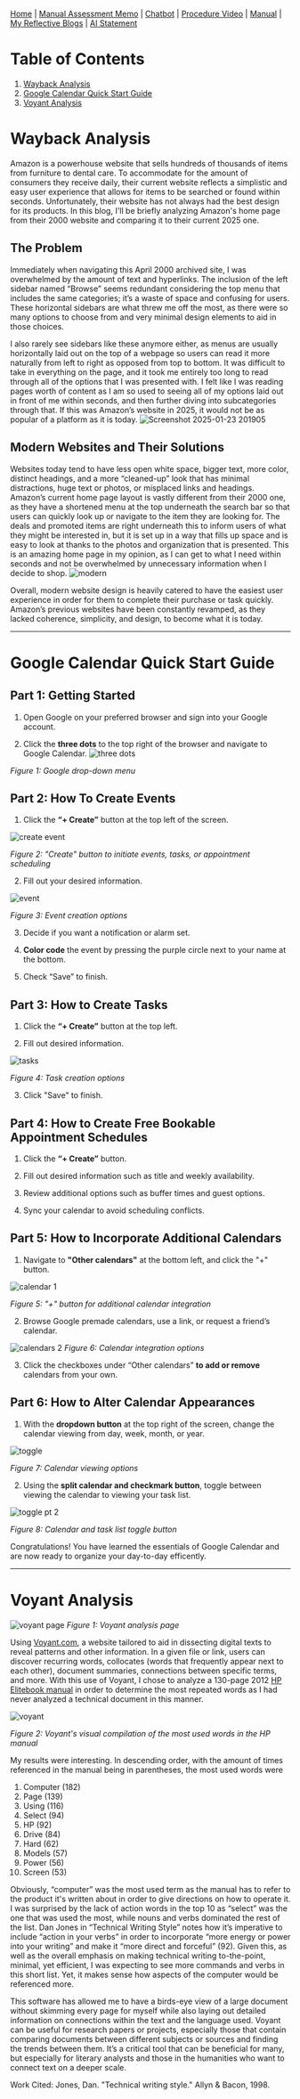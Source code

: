 [Home](index.md) | [Manual Assessment Memo](manual_assessment_memo.md) | [Chatbot](chatbot.md) | [Procedure Video](procedure_video.md) | [Manual](manual.md) | [My Reflective Blogs](reflective_blogs.md) | [AI Statement](AI_Statement.md)

# Table of Contents 
1. [Wayback Analysis](#wayback-analysis)
2. [Google Calendar Quick Start Guide](#google-calendar-quick-start-guide)
3. [Voyant Analysis](#voyant-analysis)
   
# Wayback Analysis
Amazon is a powerhouse website that sells hundreds of thousands of items from furniture to dental care. To accommodate for the amount of consumers they receive daily, their current website reflects a simplistic and easy user experience that allows for items to be searched or found within seconds. Unfortunately, their website has not always had the best design for its products. In this blog, I'll be briefly analyzing Amazon's home page from their 2000 website and comparing it to their current 2025 one. 
## The Problem

Immediately when navigating this April 2000 archived site, I was overwhelmed by the amount of text and hyperlinks. The inclusion of the left sidebar named “Browse” seems redundant considering the top menu that includes the same categories; it’s a waste of space and confusing for users. These horizontal sidebars are what threw me off the most, as there were so many options to choose from and very minimal design elements to aid in those choices.

 I also rarely see sidebars like these anymore either, as menus are usually horizontally laid out on the top of a webpage so users can read it more naturally from left to right as opposed from top to bottom. It was difficult to take in everything on the page, and it took me entirely too long to read through all of the options that I was presented with. I felt like I was reading pages worth of content as I am so used to seeing all of my options laid out in front of me within seconds, and then further diving into subcategories through that. If this was Amazon’s website in 2025, it would not be as popular of a platform as it is today. 
 ![Screenshot 2025-01-23 201905](https://github.com/user-attachments/assets/b5b1dd20-6228-48b5-bb50-984c68e39feb)
## Modern Websites and Their Solutions  
Websites today tend to have less open white space, bigger text, more color, distinct headings, and a more “cleaned-up” look that has minimal distractions, huge text or photos, or misplaced links and headings. Amazon’s current home page layout is vastly different from their 2000 one, as they have a shortened menu at the top underneath the search bar so that users can quickly look up or navigate to the item they are looking for. The deals and promoted items are right underneath this to inform users of what they might be interested in, but it is set up in a way that fills up space and is easy to look at thanks to the photos and organization that is presented. This is an amazing home page in my opinion, as I can get to what I need within seconds and not be overwhelmed by unnecessary information when I decide to shop. 
![modern](https://github.com/user-attachments/assets/9fe0ba9d-b592-45a5-bbd2-3572541e62f1)


Overall, modern website design is heavily catered to have the easiest user experience in order for them to complete their purchase or task quickly. Amazon’s previous websites have been constantly revamped, as they lacked coherence, simplicity, and design, to become what it is today. 




---
# Google Calendar Quick Start Guide


## Part 1: Getting Started
1. Open Google on your preferred browser and sign into your Google account. 


2. Click the **three dots** to the top right of the browser and navigate to Google Calendar. 
![three dots](https://github.com/user-attachments/assets/ba91cf08-0537-4158-bf1e-bb0e595e0468)

*Figure 1: Google drop-down menu* 


## Part 2: How To Create Events 
1. Click the **“+ Create”** button at the top left of the screen.   

![create event](https://github.com/user-attachments/assets/96dc8e52-36fa-4712-88a9-7718ed2859ef)

*Figure 2: "Create" button to initiate events, tasks, or appointment scheduling* 


2. Fill out your desired information. 

![event](https://github.com/user-attachments/assets/e6fef418-d637-41b7-95a8-02c7810b104f)

*Figure 3: Event creation options* 


3. Decide if you want a notification or alarm  set.  

4. **Color code** the event by pressing the purple circle next to your name at the bottom. 


5. Check “Save” to finish. 


## Part 3: How to Create Tasks 
1. Click the **“+ Create”** button at the top left. 

2. Fill out desired information. 

![tasks](https://github.com/user-attachments/assets/4889f15e-3ec2-4b7b-83d1-92c41624906e)

*Figure 4: Task creation options* 

3. Click "Save" to finish. 

## Part 4: How to Create Free Bookable Appointment Schedules 
 
1. Click the **“+ Create”** button. 

2. Fill out desired information such as title and weekly availability. 

3. Review additional options such as buffer times and guest options. 

4. Sync your calendar to avoid scheduling conflicts. 

## Part 5: How to Incorporate Additional Calendars 
 
1. Navigate to **"Other calendars"** at the bottom left, and click the "+" button.

![calendar 1](https://github.com/user-attachments/assets/4445228d-d88c-4562-a499-262bd0735a34)

*Figure 5: "+" button for additional calendar integration* 

2. Browse Google premade calendars, use a link, or request a friend’s calendar. 

![calendars 2](https://github.com/user-attachments/assets/bc6fc19c-a6b4-419c-bb42-052876ae7dcf)
*Figure 6: Calendar integration options* 

3. Click the checkboxes under “Other calendars” **to add or remove** calendars from your own.  

## Part 6: How to Alter Calendar Appearances 
 
1. With the **dropdown button** at the top right of the screen, change the calendar viewing from day, week, month, or year. 

![toggle](https://github.com/user-attachments/assets/af86dd68-7c1d-4e66-98b0-f122cd32b57e)

*Figure 7: Calendar viewing options* 

2. Using the **split calendar and checkmark button**, toggle between viewing the calendar to viewing your task list.  

![toggle pt 2](https://github.com/user-attachments/assets/9054d4de-6f2c-4d04-98d7-b2cf079752f9)

*Figure 8: Calendar and task list toggle button* 
 

Congratulations! You have learned the essentials of Google Calendar and are now ready to organize your day-to-day efficently. 
 
---
# Voyant Analysis
![voyant page](https://github.com/user-attachments/assets/f3d81553-6e44-497d-b096-457744233f17)
*Figure 1: Voyant analysis page*

Using [Voyant.com](https://voyant-tools.org/), a website tailored to aid in dissecting digital texts to reveal patterns and other information. In a given file or link, users can discover recurring words, collocates (words that frequently appear next to each other), document summaries, connections between specific terms, and more. With this use of Voyant, I chose to analyze a 130-page 2012 [HP Elitebook manual](https://www.manualslib.com/manual/626334/Hp-Laptop.html#manual) in order to determine the most repeated words as I had never analyzed a technical document in this manner. 

![voyant ](https://github.com/user-attachments/assets/9cb108bb-13be-47b8-95ed-fb5412153da0)

*Figure 2: Voyant's visual compilation of the most used words in the HP manual* 

My results were interesting. In descending order, with the amount of times referenced in the manual being in parentheses, the most used words were

1. Computer (182)
2. Page (139)
3. Using (116)
4. Select (94) 
5. HP (92)
6. Drive (84)
7. Hard (62)
8. Models (57)
9. Power (56)
10. Screen (53)

Obviously, “computer” was the most used term as the manual has to refer to the product it's written about in order to give directions on how to operate it. I was surprised by the lack of action words in the top 10 as “select” was the one that was used the most, while nouns and verbs dominated the rest of the list. Dan Jones in “Technical Writing Style” notes how it’s imperative to include “action in your verbs” in order to incorporate “more energy or power into your writing” and make it “more direct and forceful” (92).  Given this, as well as the overall emphasis on making technical writing to-the-point, minimal, yet efficient, I was expecting to see more commands and verbs in this short list. Yet, it makes sense how aspects of the computer would be referenced more. 

This software has allowed me to have a birds-eye view of a large document without skimming every page for myself while also laying out detailed information on connections within the text and the language used. Voyant can be useful for research papers or projects, especially those that contain comparing documents between different subjects or sources and finding the trends between them. It’s a critical tool that can be beneficial for many, but especially for literary analysts and those in the humanities who want to connect text on a deeper scale. 

Work Cited: Jones, Dan. "Technical writing style." Allyn & Bacon, 1998.
